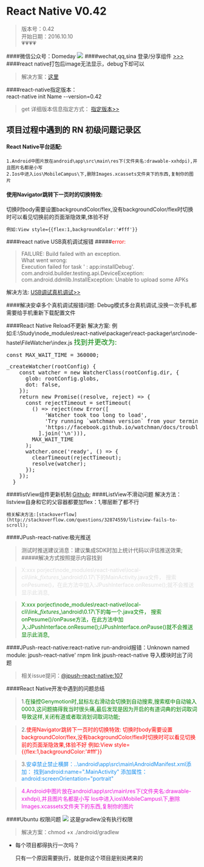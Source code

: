 # React Native V0.42
>版本号：0.42<br>
>开始日期：2016.10.10<br>
>💗💗💗💗

####微信公众号：Domeday
![](https://raw.githubusercontent.com/TrustTheBoy/imagesGithub/master/WeChat/publick/WeChatCode.jpg)
####wechat,qq,sina 登录/分享组件
[>>>](https://github.com/reactnativecn)
####react native打包后image无法显示，debug下却可以 
>解决方案：[这里](https://my.oschina.net/u/1460994/blog/802181)	

####react-native指定版本：	
	react-native init Name --version=0.42

>get 详细版本信息指定方式：
	[指定版本>>](http://www.jianshu.com/p/646c5fbd9659 "指定版本")

## 项目过程中遇到的 RN 初级问题记录区

#### React Native平台适配:
	1.Android中图片放在android\app\src\main\res下(文件夹名:drawable-xxhdpi),并且图片名都是小写
	2.Ios中进入ios\MobileCampus\下,删除Images.xcassets文件夹下的东西,复制你的图片
#### 使用Navigator跳转下一页时的切换特效:
切换时body需要设置backgroundColor/flex,没有backgroundColor/flex时切换时可以看见切换前的页面渐隐效果,体验不好

	例如:View style={{flex:1,backgroundColor:'#fff'}}
	
####<font style="">react native USB真机调试报错</font>
#####<font style="color:red">error:</font>
>FAILURE: Build failed with an exception.<br>
What went wrong:<br>
 Execution failed for task ' : app:installDebug'.<br>
 com.android.builder.testing.api.DeviceException: com.android.ddmlib.InstallException: Unable to upload some APKs

解决方法: [USB调试真机调试>>](http://csbun.github.io/blog/2015/12/starting-react-native-with-android/)

####解决安卓多个真机调试报错问题:
	Debug模式多台真机调试,没换一次手机,都需要给手机重新下载配置文件

####React Native Reload不更新
	解决方案:
	例如:E:\Study\node_modules\react-native\packager\react-packager\src\node-haste\FileWatcher\index.js
<font style="color:green;font-weight：bold;font-size:18;">找到并更改为:</font>
<pre><div style="display:inline-block;marginBottom:50px;height:30px;">const MAX_WAIT_TIME = 360000;</div>
_createWatcher(rootConfig) {
    const watcher = new WatcherClass(rootConfig.dir, {
      glob: rootConfig.globs,
      dot: false,
    });
    return new Promise((resolve, reject) => {
      const rejectTimeout = setTimeout(
        () => reject(new Error([
            'Watcher took too long to load',
            'Try running `watchman version` from your terminal',
            'https://facebook.github.io/watchman/docs/troubleshooting.html',
          ].join('\n'))),
        MAX_WAIT_TIME
      );
      watcher.once('ready', () => {
        clearTimeout(rejectTimeout);
        resolve(watcher);
      });
    });
  }
</pre> 
####listView组件更新机制:[Github](https://github.com/changfuguo/react-native/blob/master/listview.md);
####ListView不滑动问题
	解决方法：listview自身和它的父容器都要加flex：1,哪层断了都不行

	相关解决方法:[stackoverflow](http://stackoverflow.com/questions/32874559/listview-fails-to-scroll);

####JPush-react-native:极光推送
>测试时推送建议消息：建议集成SDK时加上统计代码以评估推送效果;
  
#####解决方式按照提示内容找到

><span style='color:#ddd'>X:xxx porject\node_modules\react-native\local-cli\link\__fixtures__\android\0.17\下的MainActivity.java文件，
搜索onPesume()，在此方法中加入:JPushInterface.onResume();就不会推送显示此消息,</span>

><span style='color:green'>X:xxx porject\node_modules\react-native\local-cli\link\__fixtures__\android\0.17\下的每一个.java文件，
搜索onPesume()/onPause方法，在此方法中加入:JPushInterface.onResume();/JPushInterface.onPause()就不会推送显示此消息,</span>


####JPush-react-native:react-native run-android报错：Unknown named module: jpush-react-native'
	rnpm link jpush-react-native 导入模块时出了问题
	
>相关issue提问：[@jpush-react-native:107](https://github.com/jpush/jpush-react-native/issues/107)

####React Native开发中遇到的问题总结
> 1.<span style='color:green'>在操控Genymotion时,鼠标左右滑动会切换到自动搜索,搜索框中自动输入0003,这问题搞得我当时很头痛,最后发现是因为开启的有道词典的划词取词导致这样,关闭有道或者取消划词取词功能;</span>


> 2.<span style='color:red'>使用Navigator跳转下一页时的切换特效:
	切换时body需要设置backgroundColor/flex,没有backgroundColor/flex时切换时可以看见切换前的页面渐隐效果,体验不好
	例如:View style={{flex:1,backgroundColor:'#fff'}}</span>

> 3.<span style='color:#188eee'>安卓禁止禁止横屏：..\android\app\src\main\AndroidManifest.xml添加：
	找到android:name=".MainActivity"
		添加属性：
		 android:screenOrientation="portrait"</span>

> <span style='color:#EC0FDB'>4.Android中图片放在android\app\src\main\res下(文件夹名:drawable-xxhdpi),并且图片名都是小写
Ios中进入ios\MobileCampus\下,删除Images.xcassets文件夹下的东西,复制你的图片

####Ubuntu 权限问题
![](https://github.com/TrustTheBoy/ReactNativeBBS/blob/master/imgae/ubuntu.jpg?raw=true)
这是gradlew没有执行权限
>解决方案：chmod +x ./android/gradlew

- 每个项目都得执行一次吗？

	只有一个原因需要执行，就是你这个项目是别处拷来的



